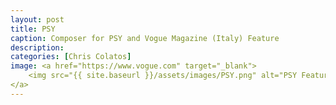 ```yaml
---
layout: post
title: PSY
caption: Composer for PSY and Vogue Magazine (Italy) Feature
description:
categories: [Chris Colatos]
image: <a href="https://www.vogue.com" target="_blank">
    <img src="{{ site.baseurl }}/assets/images/PSY.png" alt="PSY Feature">
</a>
---
```

